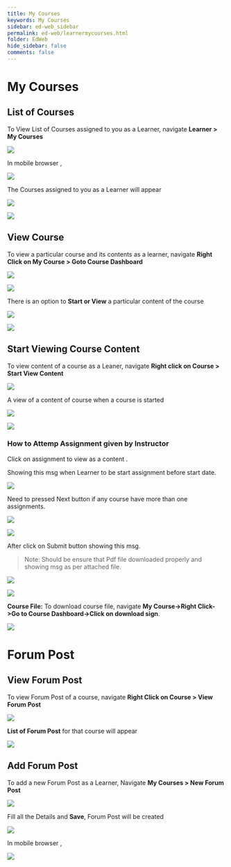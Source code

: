 ```yaml
---
title: My Courses
keywords: My Courses
sidebar: ed-web_sidebar
permalink: ed-web/learnermycourses.html
folder: EdWeb
hide_sidebar: false
comments: false
---
```



# My Courses

## List of Courses

To View List of Courses assigned to you as a Learner, navigate **Learner > My Courses**

![](/images/learnercoursemenu.png)

In mobile browser ,

![](/images/learnercoursemenumobile.jpg)

The Courses assigned to you as a Learner will appear

![](/images/learnercourseview.png)

![](/images/learnercourseviewmobile.jpg)

## View Course

To view a particular course and its contents as a learner, navigate **Right Click on My Course > Goto Course Dashboard**

![](/images/learnercoursepath.png)

![](/images/learnercoursepathmobile.jpg)

There is an option to **Start or View** a particular content of the course

![](/images/learnercoursestartview.png)

![](/images/learnercoursestartviewmobile.jpg)

## Start Viewing Course Content

To view content of a course as a Leaner, navigate **Right click on Course > Start View Content**

![](/images/learnercourseviewcontentpath.png)

A view of a content of course when a course is started

![](/images/learnercourseviewcontent.png)

![](/images/learnercourseviewcontentmobile.jpg)

### How to Attemp Assignment given by Instructor

Click on assignment to view as a content .

Showing this msg when Learner to be start assignment before start date.

![](/images/learnercourseAssigbeforetime.png)

Need to pressed Next button if any course have more than one assignments.

![](/images/learnercourseAssigstart.png)

![](/images/learnercourseAssigForm.png)

After click on Submit button showing this msg.


>Note: Should be ensure that Pdf file downloaded properly and showing msg as per attached file.

![](/images/learnercourseAssigSubmit.png)

![](/images/learnercourseAssigSubmitmobile.jpg)

**Course File:** To download course file, navigate **My Course->Right Click->Go to Course Dashboard->Click on download sign**.

![](/images/learnercoursefile.png) 

# Forum Post

## View Forum Post

To view Forum Post of a course, navigate **Right Click on Course > View Forum Post**

![](/images/Learnerviewforumpostpath.png)


**List of Forum Post** for that course will appear

![](/images/learnerforumpostlist.png)

## Add Forum Post

To add a new Forum Post as a Learner, Navigate **My Courses > New Forum Post**

![](/images/learneraddforumpost.png)

Fill all the Details and **Save**, Forum Post will be created

![](/images/learneraddforumpostsave.png)

In mobile browser ,

![](/images/learneraddforumpostsavemobile.jpg)
